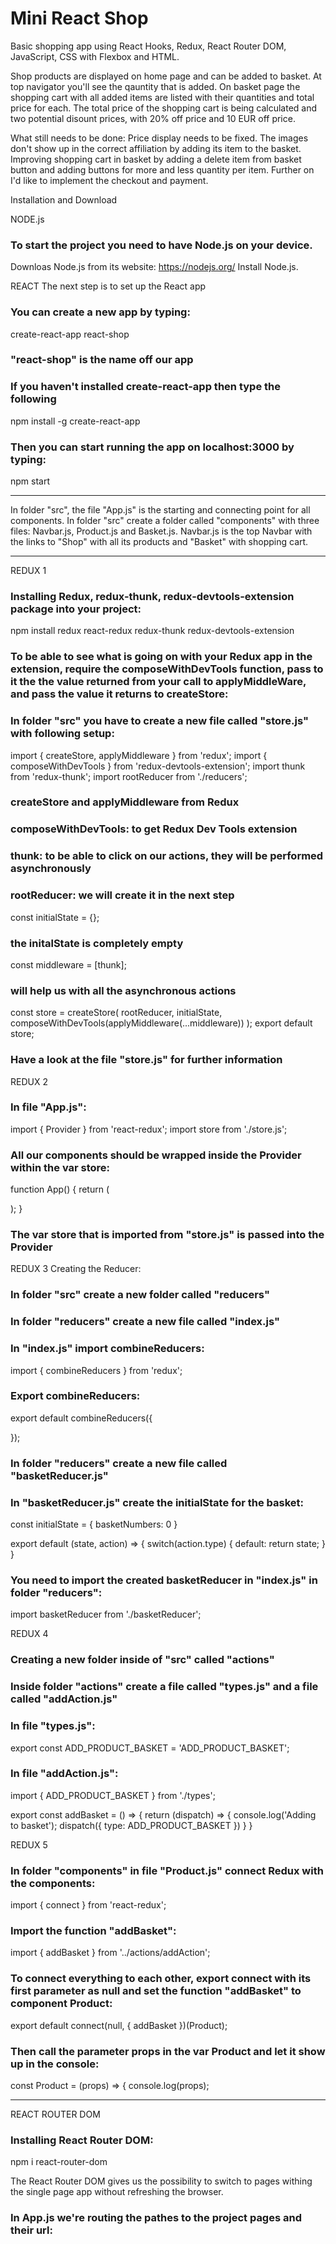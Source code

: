 # Mini React Shop

Basic shopping app using React Hooks, Redux, React Router DOM, JavaScript, CSS with Flexbox and HTML.

Shop products are displayed on home page and can be added to basket. At top navigator you'll see the qauntity that is added. On basket page the shopping cart with all added items are listed with their quantities and total price for each. The total price of the shopping cart is being calculated and two potential disount prices, with 20% off price and 10 EUR off price.

What still needs to be done:
Price display needs to be fixed. The images don't show up in the correct affiliation by adding its item to the basket. Improving shopping cart in basket by adding a delete item from basket button and adding buttons for more and less quantity per item. Further on I'd like to implement the checkout and payment.


Installation and Download

NODE.js
### To start the project you need to have Node.js on your device.
Downloas Node.js from its website: https://nodejs.org/
Install Node.js.

REACT
The next step is to set up the React app
### You can create a new app by typing:
create-react-app react-shop 
### "react-shop" is the name off our app

### If you haven't installed create-react-app then type the following
npm install -g create-react-app

### Then you can start running the app on localhost:3000 by typing:
npm start

***

In folder "src", the file "App.js" is the starting and connecting point for all components.
In folder "src" create a folder called "components" with three files: Navbar.js, Product.js and Basket.js. Navbar.js is the top Navbar with the links to "Shop" with all its products and "Basket" with shopping cart.

***

REDUX 1
### Installing Redux, redux-thunk, redux-devtools-extension package into your project:
npm install redux react-redux redux-thunk redux-devtools-extension

### To be able to see what is going on with your Redux app in the extension, require the composeWithDevTools function, pass to it the the value returned from your call to applyMiddleWare, and pass the value it returns to createStore:

### In folder "src" you have to create a new file called "store.js" with following setup:
import { createStore, applyMiddleware } from 'redux';
import { composeWithDevTools } from 'redux-devtools-extension';
import thunk from 'redux-thunk';
import rootReducer from './reducers';
### createStore and applyMiddleware from Redux
### composeWithDevTools: to get Redux Dev Tools extension
### thunk: to be able to click on our actions, they will be performed asynchronously
### rootReducer: we will create it in the next step

const initialState = {};
### the initalState is completely empty
const middleware = [thunk];
### will help us with all the asynchronous actions
const store = createStore(
    rootReducer,
    initialState,
    composeWithDevTools(applyMiddleware(...middleware))
);
export default store;

### Have a look at the file "store.js" for further information

REDUX 2
### In file "App.js":
import { Provider } from 'react-redux';
import store from './store.js';

### All our components should be wrapped inside the Provider within the var store:
function App() {
  return (
    <Provider store={store}>
          <div className="App">
            <Navbar />
            <Product />
          </div>
    </Provider>
  );
}
### The var store that is imported from "store.js" is passed into the Provider

REDUX 3
Creating the Reducer:
### In folder "src" create a new folder called "reducers"
### In folder "reducers" create a new file called "index.js"

### In "index.js" import combineReducers:
import { combineReducers } from 'redux';

### Export combineReducers:
export default combineReducers({

});

### In folder "reducers" create a new file called "basketReducer.js"

### In "basketReducer.js" create the initialState for the basket:
const initialState = {
    basketNumbers: 0
}

export default (state, action) => {
    switch(action.type) {
        default:
            return state;
    }
}

### You need to import the created basketReducer in "index.js" in folder "reducers":
import basketReducer from './basketReducer';

REDUX 4
### Creating a new folder inside of "src" called "actions"
### Inside folder "actions" create a file called "types.js" and a file called "addAction.js"

### In file "types.js":
export const ADD_PRODUCT_BASKET = 'ADD_PRODUCT_BASKET';

### In file "addAction.js":
import { ADD_PRODUCT_BASKET } from './types';

export const addBasket = () => {
    return (dispatch) => {
        console.log('Adding to basket');
        dispatch({
            type: ADD_PRODUCT_BASKET
        })
    }
}

REDUX 5
### In folder "components" in file "Product.js" connect Redux with the components:
import { connect } from 'react-redux';

### Import the function "addBasket":
import { addBasket } from '../actions/addAction';

### To connect everything to each other, export connect with its first parameter as null and set the function "addBasket" to component Product:
export default connect(null, { addBasket })(Product);

### Then call the parameter props in the var Product and let it show up in the console:
const Product = (props) => {
    console.log(props);

***

REACT ROUTER DOM
### Installing React Router DOM:
npm i react-router-dom

The React Router DOM gives us the possibility to switch to pages withing the single page app without refreshing the browser.
### In App.js we're routing the pathes to the project pages and their url:
<BrowserRouter>
    <Navbar />
    <Switch>
        <Route exact path="/" component={Product} />
        <Route path="/basket" component={Basket} />
    </Switch>
</BrowserRouter>
